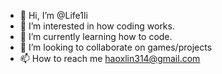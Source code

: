 - 👋 Hi, I’m @Life1li
- 👀 I’m interested in how coding works.
- 🌱 I’m currently learning how to code.
- 💞️ I’m looking to collaborate on games/projects
- 📫 How to reach me haoxlin314@gmail.com

<!---
Life1li/Life1li is a ✨ special ✨ repository because its `README.md` (this file) appears on your GitHub profile.
You can click the Preview link to take a look at your changes.
--->
